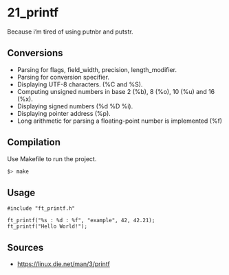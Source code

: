 # 21_printf
Because i’m tired of using putnbr and putstr.

## Conversions

* Parsing for flags, field_width, precision, length_modifier.
* Parsing for conversion specifier.
* Displaying UTF-8 characters. (%C and %S).
* Computing unsigned numbers in base 2 (%b), 8 (%o), 10 (%u) and 16 (%x).
* Displaying signed numbers (%d %D %i).
* Displaying pointer address (%p).
* Long arithmetic for parsing a floating-point number is implemented (%f)

## Compilation

Use Makefile to run the project.

```bash
$> make

```

## Usage
```
#include "ft_printf.h"

ft_printf("%s : %d : %f", "example", 42, 42.21);
ft_printf("Hello World!");
```

## Sources
* https://linux.die.net/man/3/printf
